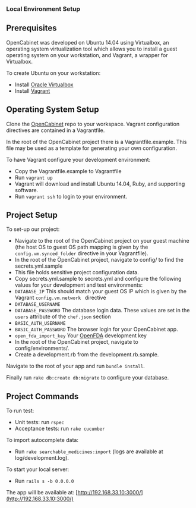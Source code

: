 ### Local Environment Setup

## Prerequisites
OpenCabinet was developed on Ubuntu 14.04 using Virtualbox, an operating system virtualization tool which allows you to install a guest operating system on your workstation, and Vagrant, a wrapper for Virtualbox.

To create Ubuntu on your workstation:
- Install [Oracle Virtualbox](https://www.virtualbox.org/wiki/Downloads) 
- Install [Vagrant](https://www.vagrantup.com/downloads.html) 


## Operating System Setup
Clone the [OpenCabinet](https://github.com/excellaco/open-cabinet) repo to your workspace. Vagrant configuration directives are contained in a Vagrantfile. 

In the root of the OpenCabinet project there is a Vagrantfile.example. This file may be used as a template for generating your own configuration. 

To have Vagrant configure your development environment: 
- Copy the Vagrantfile.example to Vagrantfile
- Run ```vagrant up``` 
 - Vagrant will download and install Ubuntu 14.04, Ruby, and supporting software. 
- Run ```vagrant ssh``` to login to your environment.

## Project Setup
To set-up our project:
- Navigate to the root of the OpenCabinet project on your guest machine (the host OS to guest OS path mapping is given by the ```config.vm.synced_folder``` directive in your Vagrantfile). 
- In the root of the OpenCabinet project, navigate to config/ to find the secrets.yml.sample 
 - This file holds sensitive project configuration data. 
- Copy secrets.yml.sample to secrets.yml and configure the following values for your development and test environments:
 - ```DATABASE_IP``` This should match your guest OS IP which is given by the Vagrant ```config.vm.network ``` directive
 - ```DATABASE_USERNAME```
 - ```DATABASE_PASSWORD``` The database login data. These values are set in the ```users``` attribute of the ```chef.json``` section
 - ```BASIC_AUTH_USERNAME```
 - ```BASIC_AUTH_PASSWORD``` The browser login for your OpenCabinet app.
 - ```open_fda_import_key``` Your [OpenFDA](https://open.fda.gov/api/reference/#your-api-key) development key
- In the root of the OpenCabinet project, navigate to config/environments/. 
 - Create a development.rb from the development.rb.sample.


Navigate to the root of your app and run ```bundle install```. 

Finally run ```rake db:create db:migrate``` to configure your database.

## Project Commands
To run test:
- Unit tests: run ```rspec```
- Acceptance tests: run ```rake cucumber```

To import autocomplete data:
- Run ```rake searchable_medicines:import``` (logs are available at log/development.log). 

To start your local server:
- Run ```rails s -b 0.0.0.0```  

The app will be available at: 
[http://192.168.33.10:3000/](http://192.168.33.10:3000/)
